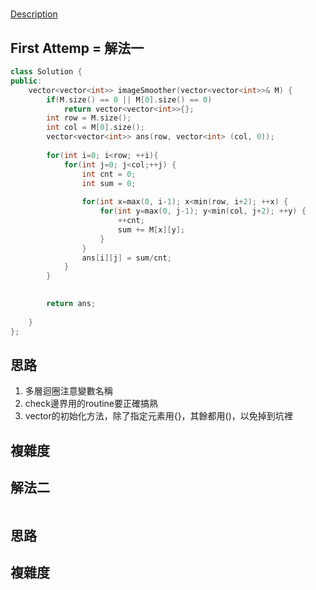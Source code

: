 #

[Description]()

## First Attemp = 解法一
```C++
class Solution {
public:
    vector<vector<int>> imageSmoother(vector<vector<int>>& M) {
        if(M.size() == 0 || M[0].size() == 0) 
            return vector<vector<int>>{};
        int row = M.size();
        int col = M[0].size();
        vector<vector<int>> ans(row, vector<int> (col, 0));
        
        for(int i=0; i<row; ++i){
            for(int j=0; j<col;++j) {
                int cnt = 0;
                int sum = 0;
                
                for(int x=max(0, i-1); x<min(row, i+2); ++x) {
                    for(int y=max(0, j-1); y<min(col, j+2); ++y) {
                        ++cnt;
                        sum += M[x][y];
                    }
                }
                ans[i][j] = sum/cnt;
            }
        }
        

        return ans;
        
    }
};
```

## 思路
1. 多層迴圈注意變數名稱
2. check邊界用的routine要正確搞熟
3. vector的初始化方法，除了指定元素用{}，其餘都用()，以免掉到坑裡


## 複雜度

## 解法二
```C++
```
## 思路

## 複雜度